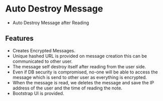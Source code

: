 # Auto Destroy Message
- Auto Destroy Message after Reading

## Features
* Creates Encrypted Messages.
* Unique hashed URL is provided on message creation this can be communicated to other user.
* The message self destroy itself after reading from the user side.
* Even if DB security is compromised, no-one will be able to access the message which is send to other user as everything is encrypted.
* When the message is read, we deletes the message and save the IP address of the user and the time of reading the note.
* Bootstrap UI is provided.
